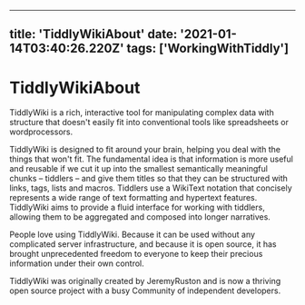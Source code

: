 
---
title: 'TiddlyWikiAbout'
date: '2021-01-14T03:40:26.220Z'
tags: ['WorkingWithTiddly']
---

<!-- Exported from TiddlyWiki at 19:18, 22nd October 2022 -->

# TiddlyWikiAbout

TiddlyWiki is a rich, interactive tool for manipulating complex data with structure that doesn't easily fit into conventional tools like spreadsheets or wordprocessors.

TiddlyWiki is designed to fit around your brain, helping you deal with the things that won't fit. The fundamental idea is that information is more useful and reusable if we cut it up into the smallest semantically meaningful chunks – tiddlers – and give them titles so that they can be structured with links, tags, lists and macros. Tiddlers use a WikiText notation that concisely represents a wide range of text formatting and hypertext features. TiddlyWiki aims to provide a fluid interface for working with tiddlers, allowing them to be aggregated and composed into longer narratives.

People love using TiddlyWiki. Because it can be used without any complicated server infrastructure, and because it is open source, it has brought unprecedented freedom to everyone to keep their precious information under their own control.

TiddlyWiki was originally created by JeremyRuston and is now a thriving open source project with a busy Community of independent developers.
